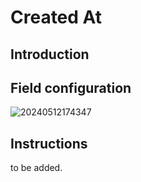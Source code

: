 # Created At

## Introduction

## Field configuration

![20240512174347](https://static-docs.nocobase.com/20240512174347.png)

## Instructions

to be added.

